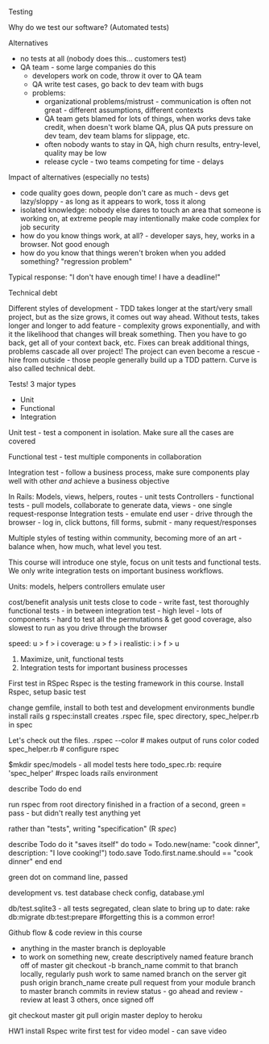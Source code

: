 Testing

Why do we test our software? 
(Automated tests)

Alternatives
- no tests at all (nobody does this... customers test)
- QA team - some large companies do this
	- developers work on code, throw it over to QA team
	- QA write test cases, go back to dev team with bugs
	- problems: 
		- organizational problems/mistrust - communication is often not great - different assumptions, different contexts
		- QA team gets blamed for lots of things, when works devs take credit, when doesn't work blame QA, plus QA puts pressure on dev team, dev team blams for slippage, etc.
		- often nobody wants to stay in QA, high churn results, entry-level, quality may be low
		- release cycle - two teams competing for time - delays

Impact of alternatives (especially no tests)
- code quality goes down, people don't care as much - devs get lazy/sloppy - as long as it appears to work, toss it along
- isolated knowledge: nobody else dares to touch an area that someone is working on, at extreme people may intentionally make code complex for job security
- how do you know things work, at all? - developer says, hey, works in a browser. Not good enough
- how do you know that things weren't broken when you added something? "regression problem"

Typical response: "I don't have enough time! I have a deadline!"

Technical debt

Different styles of development - TDD takes longer at the start/very small project, but as the size grows, it comes out way ahead. Without tests, takes longer and longer to add feature - complexity grows exponentially, and with it the likelihood that changes will break something. Then you have to go back, get all of your context back, etc. Fixes can break additional things, problems cascade all over project! The project can even become a rescue - hire from outside - those people generally build up a TDD pattern. Curve is also called technical debt.

Tests!
3 major types
- Unit
- Functional
- Integration

Unit test - test a component in isolation. Make sure all the cases are covered

Functional test - test multiple components in collaboration

Integration test - follow a business process, make sure components play well with other *and* achieve a business objective

In Rails:
Models, views, helpers, routes - unit tests
Controllers - functional tests - pull models, collaborate to generate data, views - one single request-response
Integration tests - emulate end user - drive through the browser - log in, click buttons, fill forms, submit - many request/responses

Multiple styles of testing within community, becoming more of an art - balance when, how much, what level you test.

This course will introduce one style, focus on unit tests and functional tests. We only write integration tests on important business workflows. 

Units: models, helpers
controllers
emulate user

cost/benefit analysis
unit tests close to code - write fast, test thoroughly
functional tests - in between
integration test - high level - lots of components - hard to test all the permutations & get good coverage, also slowest to run as you drive through the browser

speed: u > f > i
coverage: u > f > i
realistic: i > f > u 

1) Maximize, unit, functional tests
2) Integration tests for important business processes

First test in RSpec
Rspec is the testing framework in this course. Install Rspec, setup basic test

change gemfile, install to both test and development environments
bundle install
rails g rspec:install
creates .rspec file, spec directory, spec_helper.rb in spec

Let's check out the files.
.rspec --color # makes output of runs color coded
spec_helper.rb # configure rspec

$mkdir spec/models - all model tests here
todo_spec.rb:
require 'spec_helper' #rspec loads rails environment

describe Todo do 
end

run rspec from root directory
finished in a fraction of a second, green = pass - but didn't really test anything yet

rather than "tests", writing "specification" (R *spec*)

describe Todo do
  it "saves itself" do
  	todo = Todo.new(name: "cook dinner", description: "I love cooking!")
  	todo.save
  	Todo.first.name.should == "cook dinner"
  end
end

green dot on command line, passed

development vs. test database
check config, database.yml

db/test.sqlite3 - all tests segregated, clean slate
to bring up to date:
rake db:migrate db:test:prepare #forgetting this is a common error!

Github flow & code review in this course
- anything in the master branch is deployable
- to work on something new, create descriptively named feature branch off of master
git checkout -b branch_name
commit to that branch locally, regularly push work to same named branch on the server
git push origin branch_name
create pull request from your module branch to master branch
commits in review status - go ahead and review - review at least 3 others, once signed off

git checkout master
git pull origin master
deploy to heroku

HW1
install Rspec
write first test for video model - can save video